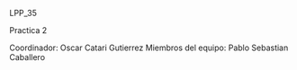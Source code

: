 LPP_35


Practica 2


Coordinador: Oscar Catari Gutierrez
Miembros del equipo: Pablo Sebastian Caballero
